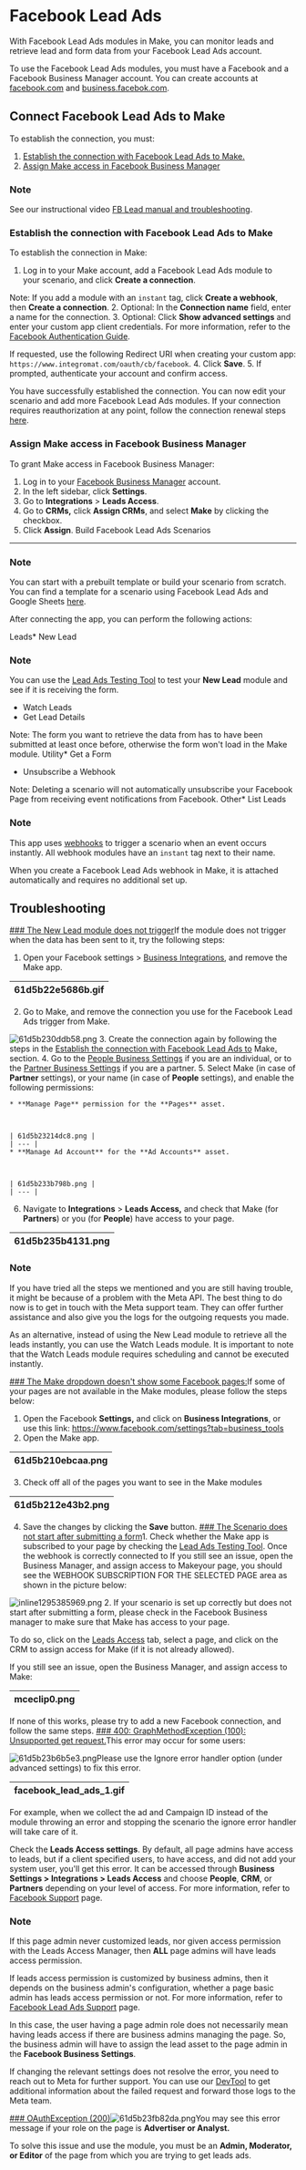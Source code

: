 Facebook Lead Ads
=================

With Facebook Lead Ads modules in Make, you can monitor leads and retrieve lead and form data from your Facebook Lead Ads account.

To use the Facebook Lead Ads modules, you must have a Facebook and a Facebook Business Manager account. You can create accounts at [facebook.com](https://www.facebook.com/) and [business.facebok.com](https://business.facebook.com/).

Connect Facebook Lead Ads to Make
---------------------------------

To establish the connection, you must:

1. [Establish the connection with Facebook Lead Ads to Make.](facebook-lead-ads.html#establish-the-connection-with-facebook-lead-ads-to-make "Establish the connection with Facebook Lead Ads to Make")
2. [Assign Make access in Facebook Business Manager](facebook-lead-ads.html#assign-make-access-in-facebook-business-manager "Assign Make access in Facebook Business Manager")
### Note

See our instructional video [FB Lead manual and troubleshooting](https://www.loom.com/share/0650f4fdc81146e78433aee47daa1b4a).

### Establish the connection with Facebook Lead Ads to Make

To establish the connection in Make:

1. Log in to your Make account, add a Facebook Lead Ads module to your scenario, and click **Create a connection**.

Note: If you add a module with an `instant` tag, click **Create a webhook**, then **Create a connection**.
2. Optional: In the **Connection name** field, enter a name for the connection.
3. Optional: Click **Show advanced settings** and enter your custom app client credentials. For more information, refer to the [Facebook Authentication Guide](https://developers.facebook.com/docs/marketing-api/overview/authorization).

If requested, use the following Redirect URI when creating your custom app: `https://www.integromat.com/oauth/cb/facebook`.
4. Click **Save**.
5. If prompted, authenticate your account and confirm access.

You have successfully established the connection. You can now edit your scenario and add more Facebook Lead Ads modules. If your connection requires reauthorization at any point, follow the connection renewal steps [here](./../connections/connecting-to-services.html "Connecting an application").

### Assign Make access in Facebook Business Manager

To grant Make access in Facebook Business Manager:

1. Log in to your [Facebook Business Manager](https://business.facebook.com/) account.
2. In the left sidebar, click **Settings**.
3. Go to **Integrations** > **Leads Access**.
4. Go to **CRMs,** click **Assign CRMs**, and select **Make** by clicking the checkbox.
5. Click **Assign**.
Build Facebook Lead Ads Scenarios
---------------------------------

### Note

You can start with a prebuilt template or build your scenario from scratch. You can find a template for a scenario using Facebook Lead Ads and Google Sheets [here](https://www.make.com/en/integrations/facebook-lead-ads/google-sheets).

After connecting the app, you can perform the following actions:

Leads* New Lead

### Note

You can use the [Lead Ads Testing Tool](https://developers.facebook.com/tools/lead-ads-testing/) to test your **New Lead** module and see if it is receiving the form.
* Watch Leads
* Get Lead Details

Note: The form you want to retrieve the data from has to have been submitted at least once before, otherwise the form won't load in the Make module.
Utility* Get a Form
* Unsubscribe a Webhook

Note: Deleting a scenario will not automatically unsubscribe your Facebook Page from receiving event notifications from Facebook.
Other* List Leads
### Note

This app uses [webhooks](./../tools/webhooks.html "Webhooks") to trigger a scenario when an event occurs instantly. All webhook modules have an `instant` tag next to their name.

When you create a Facebook Lead Ads webhook in Make, it is attached automatically and requires no additional set up.

Troubleshooting
---------------

[### The New Lead module does not trigger](#the-new-lead-module-does-not-trigger_body)If the module does not trigger when the data has been sent to it, try the following steps:

1. Open your Facebook settings > [Business Integrations](https://www.facebook.com/settings?tab=business_tools&ref=settings), and remove the Make app.



| 61d5b22e5686b.gif |
| --- |
2. Go to Make, and remove the connection you use for the Facebook Lead Ads trigger from Make.

![61d5b230ddb58.png](./../image/uuid-3912abc1-1440-7825-38cc-c8bd4f0c08e5.png)
3. Create the connection again by following the steps in the [Establish the connection with Facebook Lead Ads to](urn:resource:component:2273772/section-idm4550942675556834130435842516) Make[.](urn:resource:component:2273772/section-idm4550942675556834130435842516) section.
4. Go to the [People Business Settings](https://business.facebook.com/settings/people/) if you are an individual, or to the [Partner Business Settings](https://business.facebook.com/settings/partners/) if you are a partner.
5. Select Make (in case of **Partner** settings), or your name (in case of **People** settings), and enable the following permissions:


	* **Manage Page** permission for the **Pages** asset.
	
	
	
	| 61d5b23214dc8.png |
	| --- |
	* **Manage Ad Account** for the **Ad Accounts** asset.
	
	
	
	| 61d5b233b798b.png |
	| --- |
6. Navigate to **Integrations** > **Leads Access,** and check that Make (for **Partners**) or you (for **People**) have access to your page.



| 61d5b235b4131.png |
| --- |
### Note

If you have tried all the steps we mentioned and you are still having trouble, it might be because of a problem with the Meta API. The best thing to do now is to get in touch with the Meta support team. They can offer further assistance and also give you the logs for the outgoing requests you made.

As an alternative, instead of using the New Lead module to retrieve all the leads instantly, you can use the Watch Leads module. It is important to note that the Watch Leads module requires scheduling and cannot be executed instantly.

[### The Make dropdown doesn't show some Facebook pages:](#the-make-dropdown-doesn-t-show-some-facebook-pages--964482_body)If some of your pages are not available in the Make modules, please follow the steps below:

1. Open the Facebook **Settings,** and click on **Business Integrations**, or use this link: <https://www.facebook.com/settings?tab=business_tools>
2. Open the Make app.



| 61d5b210ebcaa.png |
| --- |
3. Check off all of the pages you want to see in the Make modules



| 61d5b212e43b2.png |
| --- |
4. Save the changes by clicking the **Save** button.
[### The Scenario does not start after submitting a form](#the-scenario-does-not-start-after-submitting-a-form_body)1. Check whether the Make app is subscribed to your page by checking the [Lead Ads Testing Tool](https://developers.facebook.com/tools/lead-ads-testing/). Once the webhook is correctly connected to If you still see an issue, open the Business Manager, and assign access to Makeyour page, you should see the WEBHOOK SUBSCRIPTION FOR THE SELECTED PAGE area as shown in the picture below:

![inline1295385969.png](./../image/uuid-76e37042-1018-b598-1061-79c21500aa2c.png)
2. If your scenario is set up correctly but does not start after submitting a form, please check in the Facebook Business manager to make sure that Make has access to your page.

To do so, click on the [Leads Access](https://business.facebook.com/settings/leads-accesses) tab, select a page, and click on the CRM to assign access for Make (if it is not already allowed).

If you still see an issue, open the Business Manager, and assign access to Make:



| mceclip0.png |
| --- |

If none of this works, please try to add a new Facebook connection, and follow the same steps.
[### 400: GraphMethodException (100): Unsupported get request.](#400--graphmethodexception--100---unsupported-get-request-_body)This error may occur for some users:

![61d5b23b6b5e3.png](./../image/uuid-7822a04b-1905-7e88-2366-b7c1dbbc2d83.png)Please use the Ignore error handler option (under advanced settings) to fix this error.



| facebook_lead_ads_1.gif |
| --- |

For example, when we collect the ad and Campaign ID instead of the module throwing an error and stopping the scenario the ignore error handler will take care of it.

Check the **Leads Access settings**. By default, all page admins have access to leads, but if a client specified users, to have access, and did not add your system user, you'll get this error. It can be accessed through **Business Settings > Integrations > Leads Access** and choose **People**, **CRM**, or **Partners** depending on your level of access. For more information, refer to [Facebook Support](https://developers.facebook.com/support/bugs/668040450371566) page.

### Note

If this page admin never customized leads, nor given access permission with the Leads Access Manager, then **ALL** page admins will have leads access permission.

If leads access permission is customized by business admins, then it depends on the business admin's configuration, whether a page basic admin has leads access permission or not. For more information, refer to [Facebook Lead Ads Support](https://developers.facebook.com/docs/marketing-api/guides/lead-ads/retrieving/) page.

In this case, the user having a page admin role does not necessarily mean having leads access if there are business admins managing the page. So, the business admin will have to assign the lead asset to the page admin in the **Facebook Business Settings**.

If changing the relevant settings does not resolve the error, you need to reach out to Meta for further support. You can use our [DevTool](http://www.make.com/en/help/scenarios/integromat-devtool) to get additional information about the failed request and forward those logs to the Meta team.

[### OAuthException (200)](#oauthexception--200-_body)![61d5b23fb82da.png](./../image/uuid-4ab73e08-47da-ae28-54df-4d7a01f5b329.png)You may see this error message if your role on the page is **Advertiser or Analyst.** 

To solve this issue and use the module, you must be an **Admin, Moderator, or Editor** of the page from which you are trying to get leads ads.

